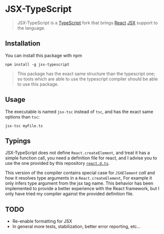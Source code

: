 # JSX-TypeScript

> JSX-TypeScript is a [TypeScript](http://www.typescriptlang.org/) fork that brings [React](facebook.github.io/react/) [JSX](http://facebook.github.io/jsx/) support to the language.

## Installation 

You can install this package with npm

```
npm install -g jsx-typescript
```

> This package has the exact same structure than the typescript one; so tools which are able to use the typescript compiler should be able to use this package.

## Usage

The executable is named `jsx-tsc` instead of `tsc`, and has the exact same options than `tsc`: 

```
jsx-tsc myFile.ts
```


## Typings


JSX-TypeScript does not define `React.createElement`, and treat it has a simple function call, you need a definition file for react, 
and I advise you to use the one provided by this repository [`react.d.ts`](https://github.com/fdecampredon/jsx-typescript/blob/jsx/typings/react.d.ts).

This version of the compiler contains special case for *`JSXElement` call* and how it resolves type arguments in a `React.createElement`,
For example it only infers type argument from the jsx tag name. This behavior has been implemented to provide a better 
experience with the React framework, but I only have tried my compiler against the provided definition file.


## TODO

* Re-enable formatting for JSX
* In general more tests, stabilization, better error reporting, etc...
